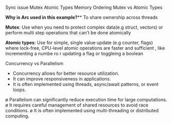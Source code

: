 Sync issue
Mutex
Atomic Types
Memory Ordering
Mutex vs Atomic Types

**Why is Arc used in this example?****
To share ownership across threads


**Mutex**: 
Use when you need to protect complex data(e.g struct, vectors) or perform multi step operations that can't be done atomically

**Atomic types**:
Use for simple, single value update (e.g counter, flags) where lock-free, CPU-level atomic operations are faster and sufficient , like incrementing a numbe ro r updating a flag or toggleing a boolean



Concurrency vs Parallelism

- Concurrency allows for better resource utilization.
- It can improve responsiveness in applications.
- It is often implemented using threads, async/await patterns, or event loops.

ø Parallelism can significantly reduce execution time for large computations.
ø It requires careful management of shared resources to avoid race conditions.
ø It is often implemented using multi-threading or distributed computing.


